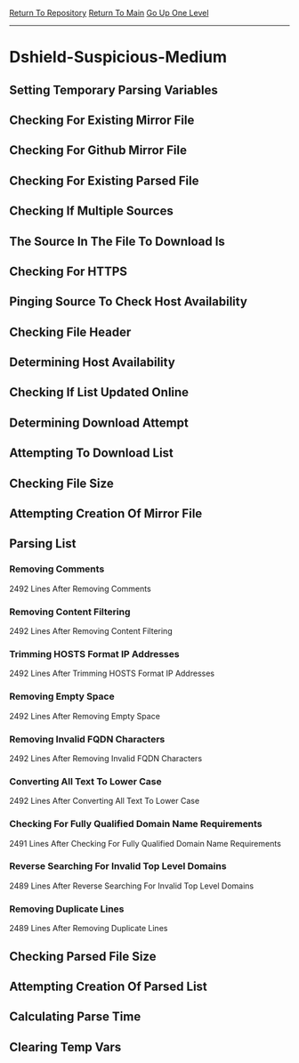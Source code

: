[Return To Repository](https://github.com/deathbybandaid/piholeparser/)
[Return To Main](https://github.com/deathbybandaid/piholeparser/blob/dev-nomerge/RecentRunLogs/Mainlog.md)
[Go Up One Level](https://github.com/deathbybandaid/piholeparser/blob/dev-nomerge/RecentRunLogs/TopLevelScripts/30-Processing-External-Blacklists.md)
____________________________________
# Dshield-Suspicious-Medium
## Setting Temporary Parsing Variables
## Checking For Existing Mirror File
## Checking For Github Mirror File
## Checking For Existing Parsed File
## Checking If Multiple Sources
## The Source In The File To Download Is
## Checking For HTTPS
## Pinging Source To Check Host Availability
## Checking File Header
## Determining Host Availability
## Checking If List Updated Online
## Determining Download Attempt
## Attempting To Download List
## Checking File Size
## Attempting Creation Of Mirror File
## Parsing List
### Removing Comments
2492 Lines After Removing Comments
### Removing Content Filtering
2492 Lines After Removing Content Filtering
### Trimming HOSTS Format IP Addresses
2492 Lines After Trimming HOSTS Format IP Addresses
### Removing Empty Space
2492 Lines After Removing Empty Space
### Removing Invalid FQDN Characters
2492 Lines After Removing Invalid FQDN Characters
### Converting All Text To Lower Case
2492 Lines After Converting All Text To Lower Case
### Checking For Fully Qualified Domain Name Requirements
2491 Lines After Checking For Fully Qualified Domain Name Requirements
### Reverse Searching For Invalid Top Level Domains
2489 Lines After Reverse Searching For Invalid Top Level Domains
### Removing Duplicate Lines
2489 Lines After Removing Duplicate Lines
## Checking Parsed File Size
## Attempting Creation Of Parsed List
## Calculating Parse Time
## Clearing Temp Vars
